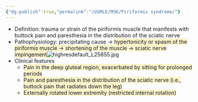 ```yaml
---
{"dg-publish":true,"permalink":"/USMLE/MSK/Piriformis syndrome/"}
---
```


- Definition: trauma or strain of the piriformis muscle that manifests with buttock pain and paresthesia in the distribution of the sciatic nerve
- Pathophysiology: precipitating cause → <span style="background:rgba(240, 200, 0, 0.2)">hypertonicity or spasm of the piriformis muscle → shortening of the muscle → sciatic nerve impingement</span>![highresdefault_L25855.jpg](/img/user/appendix/highresdefault_L25855.jpg)
- Clinical features
	- <span style="background:rgba(240, 200, 0, 0.2)">Pain in the deep gluteal region, exacerbated by sitting for prolonged periods</span>
	- <span style="background:rgba(240, 200, 0, 0.2)">Pain and paresthesia in the distribution of the sciatic nerve (i.e., buttock pain that radiates down the leg)</span>
	- <span style="background:rgba(240, 200, 0, 0.2)">Externally rotated lower extremity (restricted internal rotation)</span>

